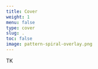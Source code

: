 ```yaml
---
title: Cover
weight: 1
menu: false
type: cover
slug: .
toc: false
image: pattern-spiral-overlay.png
---
```


TK

